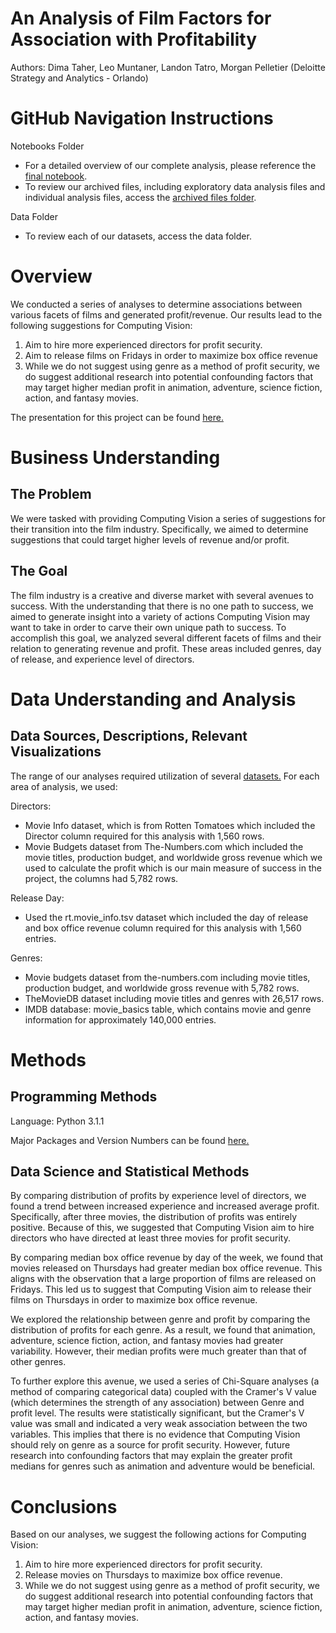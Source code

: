 # An Analysis of Film Factors for Association with Profitability
Authors: Dima Taher, Leo Muntaner, Landon Tatro, Morgan Pelletier 
(Deloitte Strategy and Analytics - Orlando)

# GitHub Navigation Instructions 

Notebooks Folder

- For a detailed overview of our complete analysis, please reference the [final notebook](Film_Factors_And_Association_With_Profit.ipynb). 
- To review our archived files, including exploratory data analysis files and individual analysis files, access the [archived files folder](Archived_Notebooks).

Data Folder

- To review each of our datasets, access the data folder. 

# Overview

We conducted a series of analyses to determine associations between various facets of films and generated profit/revenue. Our results lead to the following suggestions for Computing Vision:

1. Aim to hire more experienced directors for profit security. 
2. Aim to release films on Fridays in order to maximize box office revenue
3. While we do not suggest using genre as a method of profit security, we do suggest additional research into potential confounding factors that may target higher median profit in animation, adventure, science fiction, action, and fantasy movies. 

The presentation for this project can be found [here.](Presentation.pdf)

# Business Understanding

## The Problem

We were tasked with providing Computing Vision a series of suggestions for their transition into the film industry. Specifically, we aimed to determine suggestions that could target higher levels of revenue and/or profit.

## The Goal

The film industry is a creative and diverse market with several avenues to success. With the understanding that there is no one path to success, we aimed to generate insight into a variety of actions Computing Vision may want to take in order to carve their own unique path to success. To accomplish this goal, we analyzed several different facets of films and their relation to generating revenue and profit. These areas included genres, day of release, and experience level of directors. 

# Data Understanding and Analysis

## Data Sources, Descriptions, Relevant Visualizations

The range of our analyses required utilization of several [datasets.](data) For each area of analysis, we used:

Directors:
 - Movie Info dataset, which is from Rotten Tomatoes which included the Director column required for this analysis with 1,560 rows.
 - Movie Budgets dataset from The-Numbers.com which included the movie titles, production budget, and worldwide gross revenue which we used to calculate the profit which is our main measure of success in the project, the columns had 5,782 rows.

Release Day:
- Used the rt.movie_info.tsv dataset which included the day of release and box office revenue column required for this analysis with 1,560 entries.

Genres:
- Movie budgets dataset from the-numbers.com including movie titles, production budget, and worldwide gross revenue with 5,782 rows.
- TheMovieDB dataset including movie titles and genres with 26,517 rows.
- IMDB database: movie_basics table, which contains movie and genre information for approximately 140,000 entries.


# Methods 

## Programming Methods

Language: Python 3.1.1

Major Packages and Version Numbers can be found [here.](requirements.txt)
    
## Data Science and Statistical Methods

By comparing distribution of profits by experience level of directors, we found a trend between increased experience and increased average profit. Specifically, after three movies, the distribution of profits was entirely positive. Because of this, we suggested that Computing Vision aim to hire directors who have directed at least three movies for profit security. 

By comparing median box office revenue by day of the week, we found that movies released on Thursdays had greater median box office revenue. This aligns with the observation that a large proportion of films are released on Fridays. This led us to suggest that Computing Vision aim to release their films on Thursdays in order to maximize box office revenue. 

We explored the relationship between genre and profit by comparing the distribution of profits for each genre. As a result, we found that animation, adventure, science fiction, action, and fantasy movies had greater variability. However, their median profits were much greater than that of other genres.

To further explore this avenue, we used a series of Chi-Square analyses (a method of comparing categorical data) coupled with the Cramer's V value (which determines the strength of any association) between Genre and profit level. The results were statistically significant, but the Cramer's V value was small and indicated a very weak association between the two variables. This implies that there is no evidence that Computing Vision should rely on genre as a source for profit security. However, future research into confounding factors that may explain the greater profit medians for genres such as animation and adventure would be beneficial. 


# Conclusions 

Based on our analyses, we suggest the following actions for Computing Vision:

1. Aim to hire more experienced directors for profit security. 
2. Release movies on Thursdays to maximize box office revenue.
3. While we do not suggest using genre as a method of profit security, we do suggest additional research into potential confounding factors that may target higher median profit in animation, adventure, science fiction, action, and fantasy movies. 
